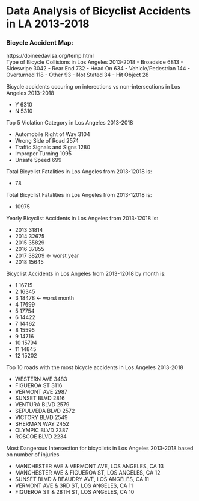 <h1>Data Analysis of Bicyclist Accidents in LA 2013-2018</h1)
<br>
<h3> Bicycle Accident Map:</h3>
<href>https://doineedavisa.org/temp.html
<br>
Type of Bicycle Collisions in Los Angeles 2013-2018
- Broadside             6813
- Sideswipe             3042
- Rear End               732
- Head On                634
- Vehicle/Pedestrian     144
- Overturned             118
- Other                   93
- Not Stated              34
- Hit Object              28

Bicycle accidents occuring on interections vs non-intersections in Los Angeles 2013-2018
- Y    6310
- N    5310

Top 5 Violation Category in Los Angeles 2013-2018
- Automobile Right of Way                                        3104
- Wrong Side of Road                                             2574
- Traffic Signals and Signs                                      1280
- Improper Turning                                               1095
- Unsafe Speed                                                    699


Total Bicyclist Fatalities in Los Angeles from 2013-12018 is: 
* 78

Total Bicyclist Fatalities in Los Angeles from 2013-12018 is: 
* 10975

Yearly Bicyclist Accidents in Los Angeles from 2013-12018 is: 
- 2013    31814
- 2014    32675
- 2015    35829
- 2016    37855
- 2017    38209 <- worst year
- 2018    15645

Bicyclist Accidents in Los Angeles from 2013-12018 by month is: 
- 1     16715
- 2     16345
- 3     18478 <- worst month
- 4     17699
- 5     17754
- 6     14422
- 7     14462
- 8     15595
- 9     14716
- 10    15794
- 11    14845
- 12    15202

Top 10 roads with the most bicycle accidents in Los Angeles 2013-2018
- WESTERN AVE       3483
- FIGUEROA ST       3116
- VERMONT AVE       2987
- SUNSET BLVD       2816
- VENTURA BLVD      2579
- SEPULVEDA BLVD    2572
- VICTORY BLVD      2549
- SHERMAN WAY       2452
- OLYMPIC BLVD      2387
- ROSCOE BLVD       2234

Most Dangerous Intersection for bicyclists in Los Angeles 2013-2018 based on number of injuries
- MANCHESTER AVE & VERMONT AVE, LOS ANGELES, CA    13
- MANCHESTER AVE & FIGUEROA ST, LOS ANGELES, CA    12
- SUNSET BLVD & BEAUDRY AVE, LOS ANGELES, CA       11
- VERMONT AVE & 3RD ST, LOS ANGELES, CA            11
- FIGUEROA ST & 28TH ST, LOS ANGELES, CA           10
